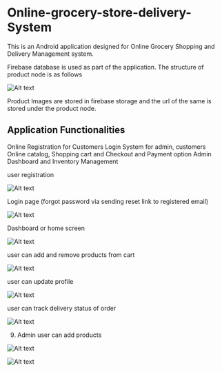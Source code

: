 # Online-grocery-store-delivery-System

This is an Android application designed for Online Grocery Shopping and Delivery Management system.

Firebase database is used as part of the application. The structure of product node is as follows

![Alt text](https://github.com/rahulpr22/Online-grocery-store-delivery-System/blob/master/screenshots/productData%20firebase.PNG?raw=true "Optional Title")

Product Images are stored in firebase storage and the url of the same is stored under the product node.

Application Functionalities
-------------------------------------
Online Registration for Customers
Login System for admin, customers
Online catalog, Shopping cart and Checkout and Payment option
Admin Dashboard and Inventory Management




user registration 

![Alt text](https://github.com/rahulpr22/Online-grocery-store-delivery-System/blob/master/screenshots/registration%20page.PNG?raw=true "User Registration page")

Login page (forgot password via sending reset link to registered email)

![Alt text](https://github.com/rahulpr22/Online-grocery-store-delivery-System/blob/master/screenshots/loginpage.PNG?raw=true "Login page")

Dashboard or home screen

![Alt text](https://github.com/rahulpr22/Online-grocery-store-delivery-System/blob/master/screenshots/dashboard.PNG?raw=true "User Registration page")

user can add and remove products from cart 

![Alt text](https://github.com/rahulpr22/Online-grocery-store-delivery-System/blob/master/screenshots/cart.PNG?raw=true "Cart")


user can update profile

![Alt text](https://github.com/rahulpr22/Online-grocery-store-delivery-System/blob/master/screenshots/profile%20page.PNG?raw=true "Profile Page")

user can track delivery status of order

![Alt text](https://github.com/rahulpr22/Online-grocery-store-delivery-System/blob/master/screenshots/ordertrack%20(or)%20orderstatus%20page.PNG?raw=true "Order Track")


9. Admin user can add products

![Alt text](https://github.com/rahulpr22/Online-grocery-store-delivery-System/blob/master/screenshots/AdminAddProduct.PNG?raw=true "Add product")

![Alt text](https://github.com/rahulpr22/Online-grocery-store-delivery-System/blob/master/screenshots/Adminaddproductexample.PNG?raw=true "Add product Example")




